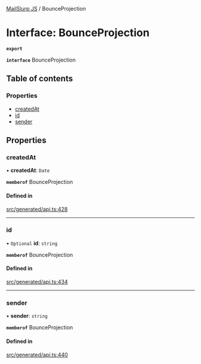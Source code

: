 [MailSlurp JS](../README.md) / BounceProjection

# Interface: BounceProjection

**`export`**

**`interface`** BounceProjection

## Table of contents

### Properties

- [createdAt](BounceProjection.md#createdat)
- [id](BounceProjection.md#id)
- [sender](BounceProjection.md#sender)

## Properties

### createdAt

• **createdAt**: `Date`

**`memberof`** BounceProjection

#### Defined in

[src/generated/api.ts:428](https://github.com/mailslurp/mailslurp-client/blob/f0f645f/src/generated/api.ts#L428)

___

### id

• `Optional` **id**: `string`

**`memberof`** BounceProjection

#### Defined in

[src/generated/api.ts:434](https://github.com/mailslurp/mailslurp-client/blob/f0f645f/src/generated/api.ts#L434)

___

### sender

• **sender**: `string`

**`memberof`** BounceProjection

#### Defined in

[src/generated/api.ts:440](https://github.com/mailslurp/mailslurp-client/blob/f0f645f/src/generated/api.ts#L440)
